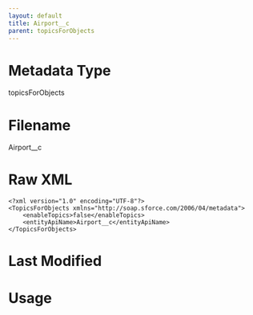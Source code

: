 ```yaml
---
layout: default
title: Airport__c
parent: topicsForObjects
---
```

# Metadata Type
topicsForObjects


# Filename 
Airport__c


# Raw XML
```
<?xml version="1.0" encoding="UTF-8"?>
<TopicsForObjects xmlns="http://soap.sforce.com/2006/04/metadata">
    <enableTopics>false</enableTopics>
    <entityApiName>Airport__c</entityApiName>
</TopicsForObjects>
```


# Last Modified


# Usage
